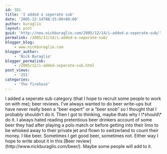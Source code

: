 ```yaml
---
id: 381
title: 'I added a seperate sub'
date: '2005-12-14T08:15:00+00:00'
author: buraglio
layout: post
guid: 'http://new.nickburaglio.com/2005/12/14/i-added-a-seperate-sub/'
permalink: /2005/12/14/i-added-a-seperate-sub/
blogger_blog:
    - www.nickburaglio.com
blogger_author:
    - 'Nick Buraglio'
blogger_permalink:
    - /2005/12/i-added-seperate-sub.html
post_views:
    - '251'
categories:
    - 'The firehose'
---
```


<div></div>I added a seperate sub category (that I hope to recruit some people to work on with me); beer reviews. I’ve always wanted to do beer write-ups but have never really been a “beer expert” or a “beer snob” so I thought that I probably shouldn’t do it. Then I got to thinking, maybe thats why I \*should\* do it. I always hated reading pretentious beer drinkers account of some beer they had after playing a polo match or before getting into their limo to be whisked away to their private jet and flown to switzerland to count their money. I like beer. Sometimes I get good beer, sometimes not. Either way I hope to write about it in this [Beer review](http://www.nickburaglio.com/beer/). Maybe some people will add to it.

<div></div>